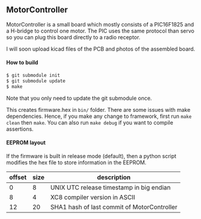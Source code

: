 ## MotorController

MotorController is a small board which mostly consists of a PIC16F1825 and a H-bridge to control one motor.
The PIC uses the same protocol than servo so you can plug this board directly to a radio receptor.

I will soon upload kicad files of the PCB and photos of the assembled board.

#### How to build

```bash
$ git submodule init
$ git submodule update
$ make
```

Note that you only need to update the git submodule once.


This creates firmware.hex in ```bin/``` folder.
There are some issues with make dependencies. Hence, if you make any change to
framework, first run ```make clean``` then ```make```. You can also run ```make debug``` if you want to compile assertions.

#### EEPROM layout


If the firmware is built in release mode (default), then a python script modifies the hex file to store information in the EEPROM.

| offset | size | description |
| ------ | ---- | ----------- |
|   0    |   8  | UNIX UTC release timestamp in big endian |
|   8    |   4  | XC8 compiler version in ASCII |
|   12   |  20  | SHA1 hash of last commit of MotorController |

